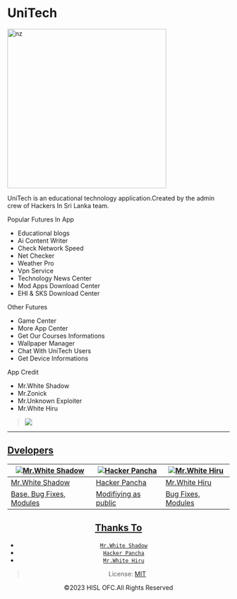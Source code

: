 # UniTech

<img src="https://telegra.ph/file/0bc9261484550b0380c57.jpg" alt="nz" width="360"/> </p>

UniTech is an educational technology application.Created by the admin crew of Hackers In Sri Lanka team.


Popular Futures In App

- Educational blogs
- Ai Content Writer
- Check Network Speed
- Net Checker
- Weather Pro
- Vpn Service 
- Technology News Center
- Mod Apps Download Center
- EHI & SKS Download Center

Other Futures

- Game Center 
- More App Center
- Get Our Courses Informations
- Wallpaper Manager 
- Chat With UniTech Users
- Get Device Informations

App Credit 

- Mr.White Shadow
- Mr.Zonick
- Mr.Unknown Exploiter
- Mr.White Hiru


> <a href="http://unitechofficialpage.blogspot.com/2023/08/unitech.html"><img src="https://img.shields.io/badge/Download-UniTech-ff0000?style=for-the-badge&logo=youtube&logoColor=ff000000&link=https://www.youtube.com/c/BOTINDO" /><br>

----

## Dvelopers
  <div align="center">
    
  [![Mr.White Shadow](https://github.com/whiteshadowofficial.png?size=100)](https://github.com/whiteshadowofficial) |  [![Hacker Pancha](https://github.com/hackerpancha.png?size=100)](https://github.com/HackerPancha) | [![Mr.White Hiru](https://github.com/mrwhitehiru.png?size=100)](https://github.com/mrwhitehiru) 
----|----|----
[Mr.White Shadow](https://github.com/whiteshadowoffici)  | [Hacker Pancha](https://github.com/HackerPancha) | [Mr.White Hiru](https://github.com/mrwhitehiru)
Base, Bug Fixes, Modules | Modifiying  as   public | Bug Fixes, Modules

## Thanks To

* [`Mr.White Shadow`](https://github.com/whiteshadowofficial)
* [`Hacker Pancha`](github.com/HackerPancha)
* [`Mr.White Hiru`](github.com/mrwhitehiru)





> License: [MIT](https://github.com/hackersinsrilankaofc/UniTech/LICENSE)

©2023 HISL OFC.All Rights Reserved
